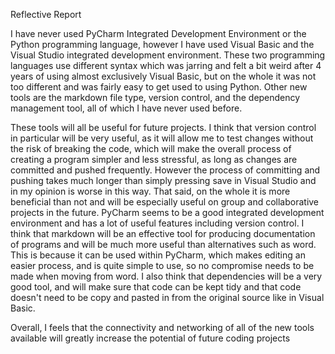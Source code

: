 Reflective Report

I have never used PyCharm Integrated Development Environment or the Python programming language, however I have used Visual Basic and the Visual Studio integrated development environment. These two programming languages use different syntax which was jarring and felt a bit weird after 4 years of using almost exclusively Visual Basic, but on the whole it was not too different and was fairly easy to get used to using Python. Other new tools are the markdown file type, version control, and the dependency management tool, all of which I have never used before.

These tools will all be useful for future projects. I think that version control in particular will be very useful, as it will allow me to test changes without the risk of breaking the code, which will make the overall process of creating a program simpler and less stressful, as long as changes are committed and pushed frequently. However the process of committing and pushing takes much longer than simply pressing save in Visual Studio and in my opinion is worse in this way. That said, on the whole it is more beneficial than not and will be especially useful on group and collaborative projects in the future. PyCharm seems to be a good integrated development environment and has a lot of useful features including version control. I think that markdown will be an effective tool for producing documentation of programs and will be much more useful than alternatives such as word. This is because it can be used within PyCharm, which makes editing an easier process, and is quite simple to use, so no compromise needs to be made when moving from word. I also think that dependencies will be a very good tool, and will make sure that code can be kept tidy and that code doesn't need to be copy and pasted in from the original source like in Visual Basic.

Overall, I feels that the connectivity and networking of all of the new tools available will greatly increase the potential of future coding projects
